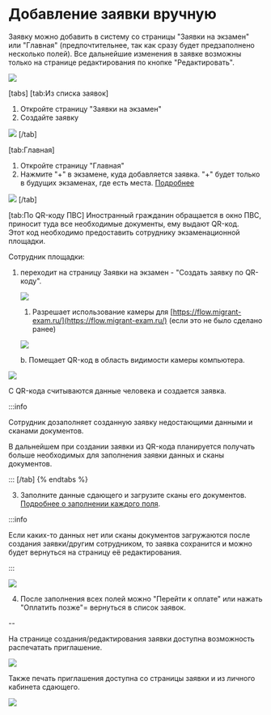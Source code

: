 # Добавление заявки вручную

Заявку можно добавить в систему со страницы "Заявки на экзамен" или "Главная" (предпочтительнее, так как сразу будет предзаполнено несколько полей). Все дальнейшие изменения в заявке  возможны только на странице редактирования по кнопке "Редактировать".

![](<../../.gitbook/assets/image (397).png>)

[tabs]
[tab:Из списка заявок]


1. Откройте страницу "Заявки на экзамен"
2. Создайте заявку

![](<../../.gitbook/assets/image (334).png>)
[/tab]

[tab:Главная]
1. Откройте страницу "Главная"
2. Нажмите "+" в экзамене, куда добавляется заявка. "+" будет только в будущих экзаменах, где есть места. [Подробнее](../kvota-na-ekzamen.-gde-posmotret.md)

![](<../../.gitbook/assets/image (335).png>)
[/tab]

[tab:По QR-коду  ПВС]
Иностранный гражданин обращается в окно ПВС, приносит туда все необходимые документы, ему выдают QR-код. \
Этот код необходимо предоставить сотруднику экзаменационной площадки.

Сотрудник площадки:

1.  переходит на страницу Заявки на экзамен - "Создать заявку по QR-коду".

    ![](<../../.gitbook/assets/image (17).png>)

    1. Разрешает использование камеры для [https://flow.migrant-exam.ru/](https://flow.migrant-exam.ru/) (если это не было сделано ранее)



    ![](<../../.gitbook/assets/image (18).png>)

    b. Помещает QR-код в область видимости камеры компьютера.

![](<../../.gitbook/assets/image (19).png>)

С QR-кода считываются данные человека и создается заявка.

:::info

Сотрудник дозаполняет созданную заявку недостающими данными и сканами документов.

В дальнейшем при создании заявки из QR-кода планируется получать больше необходимых для заполнения заявки данных и сканы документов.

:::
[/tab]
{% endtabs %}

3. Заполните данные сдающего и загрузите сканы его документов. [Подробнее о заполнении каждого поля](zapolnenie-polei-v-zayavke.md).

:::info

Если каких-то данных нет или сканы документов загружаются после создания заявки/другим сотрудником, то заявка сохранится и можно будет вернуться на страницу её редактирования.

:::

![](<../../.gitbook/assets/image (140).png>)

4. После заполнения всех полей можно "Перейти к оплате" или нажать "Оплатить позже"= вернуться в список заявок.

\--

На странице создания/редактирования заявки доступна возможность  распечатать приглашение.

![](<../../.gitbook/assets/image (98).png>)

Также печать приглашения доступна со страницы заявки и из личного кабинета сдающего.

![](<../../.gitbook/assets/image (398).png>)
